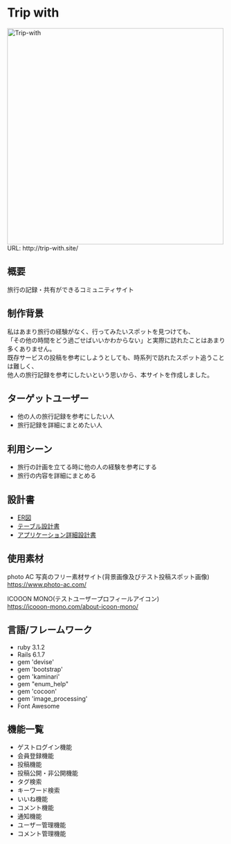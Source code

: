 # Trip with
<img width="500" alt="Trip-with" src="https://user-images.githubusercontent.com/110372008/198506175-9a02ede6-1568-4627-a75b-967f27a2d14d.png">
URL: http://trip-with.site/


## 概要
旅行の記録・共有ができるコミュニティサイト

## 制作背景
私はあまり旅行の経験がなく、行ってみたいスポットを見つけても、  
「その他の時間をどう過ごせばいいかわからない」と実際に訪れたことはあまり多くありません。  
既存サービスの投稿を参考にしようとしても、時系列で訪れたスポット追うことは難しく、  
他人の旅行記録を参考にしたいという思いから、本サイトを作成しました。

## ターゲットユーザー
* 他の人の旅行記録を参考にしたい人
* 旅行記録を詳細にまとめたい人

## 利用シーン
* 旅行の計画を立てる時に他の人の経験を参考にする
* 旅行の内容を詳細にまとめる

## 設計書
* [ER図](https://user-images.githubusercontent.com/110372008/198513579-8fdcea25-66e5-426f-9ec0-0a6dfcdc33ac.jpg)
* [テーブル設計書](https://docs.google.com/spreadsheets/d/1FHSMH2L4eSKR286_IrhDxSNT3yjUx_cm0HPaY5tvI9w/edit?usp=sharing)
* [アプリケーション詳細設計書](https://docs.google.com/spreadsheets/d/1YLHmrH8g3O1oFGjosCazGE7Yk2-a9kIMer0hazdTD8s/edit?usp=sharing)



## 使用素材
photo AC 写真のフリー素材サイト(背景画像及びテスト投稿スポット画像)  
https://www.photo-ac.com/  


ICOOON MONO(テストユーザープロフィールアイコン)  
https://icooon-mono.com/about-icoon-mono/



## 言語/フレームワーク
* ruby 3.1.2
* Rails 6.1.7
* gem 'devise'
* gem 'bootstrap'
* gem 'kaminari'
* gem "enum_help"
* gem 'cocoon'
* gem 'image_processing'
* Font Awesome


## 機能一覧
* ゲストログイン機能
* 会員登録機能
* 投稿機能
* 投稿公開・非公開機能
* タグ検索
* キーワード検索
* いいね機能
* コメント機能
* 通知機能
* ユーザー管理機能
* コメント管理機能
